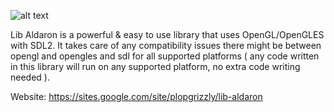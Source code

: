 

![alt text](https://oxydeadbeef.github.io/lib-aldaron/images/logo.png)



Lib Aldaron is a powerful & easy to use library that uses OpenGL/OpenGLES
with SDL2.  It takes care of any compatibility issues there might be between
opengl and opengles and sdl for all supported platforms ( any code written in
this library will run on any supported platform, no extra code writing needed ).

Website: https://sites.google.com/site/plopgrizzly/lib-aldaron
